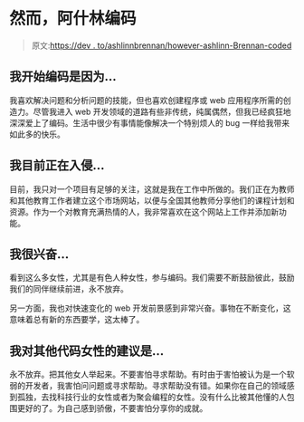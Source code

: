 # 然而，阿什林编码

> 原文:[https://dev . to/ashlinnbrennan/however-ashlinn-Brennan-coded](https://dev.to/ashlinnbrennan/nevertheless-ashlinn-brennan-coded)

## [](#i-began-coding-because)我开始编码是因为...

我喜欢解决问题和分析问题的技能，但也喜欢创建程序或 web 应用程序所需的创造力。尽管我进入 web 开发领域的道路有些非传统，纯属偶然，但我已经疯狂地深深爱上了编码。生活中很少有事情能像解决一个特别烦人的 bug 一样给我带来如此多的快乐。

## [](#im-currently-hacking-on)我目前正在入侵...

目前，我只对一个项目有足够的关注，这就是我在工作中所做的。我们正在为教师和其他教育工作者建立这个市场网站，以便与全国其他教师分享他们的课程计划和资源。作为一个对教育充满热情的人，我非常喜欢在这个网站上工作并添加新功能。

## [](#im-excited-about)我很兴奋...

看到这么多女性，尤其是有色人种女性，参与编码。我们需要不断鼓励彼此，鼓励我们的同伴继续前进，永不放弃。

另一方面，我也对快速变化的 web 开发前景感到非常兴奋。事物在不断变化，这意味着总有新的东西要学，这太棒了。

## [](#my-advice-for-other-women-who-code-is)我对其他代码女性的建议是...

永不放弃。把其他女人举起来。不要害怕寻求帮助。有时由于害怕被认为是一个软弱的开发者，我害怕问问题或寻求帮助。寻求帮助没有错。如果你在自己的领域感到孤独，去找科技行业的女性或者为聚会编程的女性。没有什么比被其他懂的人包围更好的了。为自己感到骄傲，不要害怕分享你的成就。
